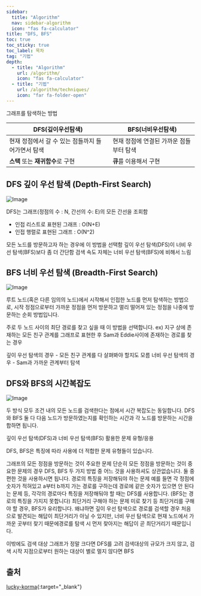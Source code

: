 ```yaml
---
sidebar:
  title: "Algorithm"
  nav: sidebar-algorithm
  icon: "fas fa-calculator"
title: "DFS, BFS"
toc: true
toc_sticky: true
toc_label: 목차
tag: "기법"
depth:
  - title: "Algorithm"
    url: /algorithm/
    icon: "fas fa-calculator"
  - title: "기법"
    url: /algorithm/techniques/
    icon: "far fa-folder-open"
---
```

그래프를 탐색하는 방법

| **DFS**(깊이우선탐색)     | **BFS**(너비우선탐색)     |
|---    |---    |
| 현재 정점에서 갈 수 있는 점들까지 들어가면서 탐색     | 현재 정점에 연결된 가까운 점들부터 탐색     |
| **스택** 또는 **재귀함수**로 구현     | **큐**를 이용해서 구현     |

## DFS 깊이 우선 탐색 (Depth-First Search)
![Image](https://drive.google.com/uc?export=view&id=15GHbYruvUWNe6-0n4z9RwutDnn37ttUY)

DFS는 그래프(정점의 수 : N, 간선의 수: E)의 모든 간선을 조회함
* 인접 리스트로 표현된 그래프 : O(N+E)
* 인접 행렬로 표현된 그래프 : O(N^2)

모든 노드를 방문하고자 하는 경우에 이 방법을 선택함
깊이 우선 탐색(DFS)이 너비 우선 탐색(BFS)보다 좀 더 간단함
검색 속도 자체는 너비 우선 탐색(BFS)에 비해서 느림

## BFS 너비 우선 탐색 (Breadth-First Search)
![Image](https://drive.google.com/uc?export=view&id=1SZRERFl75GLi5tKmM1bJQOmIEsgdTmz8)

루트 노드(혹은 다른 임의의 노드)에서 시작해서 인접한 노드를 먼저 탐색하는 방법으로,
시작 정점으로부터 가까운 정점을 먼저 방문하고 멀리 떨어져 있는 정점을 나중에 방문하는 순회 방법입니다.

주로 두 노드 사이의 최단 경로를 찾고 싶을 때 이 방법을 선택합니다.
ex) 지구 상에 존재하는 모든 친구 관계를 그래프로 표현한 후 Sam과 Eddie사이에 존재하는 경로를 찾는 경우

깊이 우선 탐색의 경우 - 모든 친구 관계를 다 살펴봐야 할지도 모름
너비 우선 탐색의 경우 - Sam과 가까운 관계부터 탐색

## DFS와 BFS의 시간복잡도
![Image](https://drive.google.com/uc?export=view&id=1qsycXFykV6HDxlEeBBSFtiQYvsatc_tp)


두 방식 모두 조건 내의 모든 노드를 검색한다는 점에서 시간 복잡도는 동일합니다.
DFS와 BFS 둘 다 다음 노드가 방문하였는지를 확인하는 시간과 각 노드를 방문하는 시간을 합하면 됩니다.

깊이 우선 탐색(DFS)과 너비 우선 탐색(BFS) 활용한 문제 유형/응용

DFS, BFS은 특징에 따라 사용에 더 적합한 문제 유형들이 있습니다.

그래프의 모든 정점을 방문하는 것이 주요한 문제
단순히 모든 정점을 방문하는 것이 중요한 문제의 경우 DFS, BFS 두 가지 방법 중 어느 것을 사용하셔도 상관없습니다.
둘 중 편한 것을 사용하시면 됩니다.
경로의 특징을 저장해둬야 하는 문제
예를 들면 각 정점에 숫자가 적혀있고 a부터 b까지 가는 경로를 구하는데 경로에 같은 숫자가 있으면 안 된다는 문제 등, 각각의 경로마다 특징을 저장해둬야 할 때는 DFS를 사용합니다. (BFS는 경로의 특징을 가지지 못합니다)
최단거리 구해야 하는 문제
미로 찾기 등 최단거리를 구해야 할 경우, BFS가 유리합니다.
왜냐하면 깊이 우선 탐색으로 경로를 검색할 경우 처음으로 발견되는 해답이 최단거리가 아닐 수 있지만,
너비 우선 탐색으로 현재 노드에서 가까운 곳부터 찾기 때문에경로를 탐색 시 먼저 찾아지는 해답이 곧 최단거리기 때문입니다.

이밖에도 검색 대상 그래프가 정말 크다면 DFS를 고려
검색대상의 규모가 크지 않고, 검색 시작 지점으로부터 원하는 대상이 별로 멀지 않다면 BFS

## 출처
[<i class="fas fa-link"></i> lucky-korma](https://velog.io/@lucky-korma/DFS-BFS%EC%9D%98-%EC%84%A4%EB%AA%85-%EC%B0%A8%EC%9D%B4%EC%A0%90){:target="_blank"}

